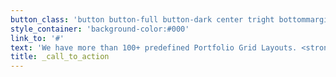 ```yaml
---
button_class: 'button button-full button-dark center tright bottommargin-lg'
style_container: 'background-color:#000'
link_to: '#'
text: 'We have more than 100+ predefined Portfolio Grid Layouts. <strong>See More</strong> <i class="icon-caret-right" style="top:4px;"></i>'
title: _call_to_action
---
```


